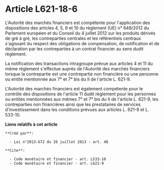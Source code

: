 # Article L621-18-6

L'Autorité des marchés financiers est compétente pour l'application des dispositions des articles 4, 5, 9 et 10 du règlement
(UE) n° 648/2012 du Parlement européen et du Conseil du 4 juillet 2012 sur les produits dérivés de gré à gré, les
contreparties centrales et les référentiels centraux s'agissant du respect des obligations de compensation, de notification
et de déclaration par les contreparties à un contrat financier au sens dudit règlement. 

La notification des transactions intragroupe prévue aux articles 4 et 11 du même règlement s'effectue auprès de l'Autorité
des marchés financiers lorsque la contrepartie est une contrepartie non financière ou une personne ou entité mentionnée aux
7° et 7° bis du II de l'article L. 621-9. 

L'Autorité des marchés financiers est également compétente pour le contrôle des dispositions de l'article 11 dudit règlement
pour les personnes ou entités mentionnées aux mêmes 7° et 7° bis du II de l'article L. 621-9, les contreparties non
financières ainsi que les prestataires de services d'investissement dans les conditions prévues aux articles L. 621-9 et L.
533-10.

**Liens relatifs à cet article**

	**Créé par**:

	  - Loi n°2013-672 du 26 juillet 2013 - art. 48

	**Cite**:

	  - Code monétaire et financier - art. L533-10
	  - Code monétaire et financier - art. L621-9
